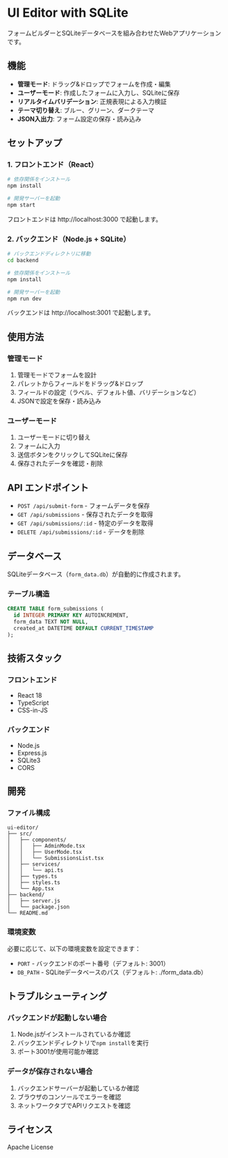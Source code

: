 # UI Editor with SQLite

フォームビルダーとSQLiteデータベースを組み合わせたWebアプリケーションです。

## 機能

- **管理モード**: ドラッグ&ドロップでフォームを作成・編集
- **ユーザーモード**: 作成したフォームに入力し、SQLiteに保存
- **リアルタイムバリデーション**: 正規表現による入力検証
- **テーマ切り替え**: ブルー、グリーン、ダークテーマ
- **JSON入出力**: フォーム設定の保存・読み込み

## セットアップ

### 1. フロントエンド（React）

```bash
# 依存関係をインストール
npm install

# 開発サーバーを起動
npm start
```

フロントエンドは http://localhost:3000 で起動します。

### 2. バックエンド（Node.js + SQLite）

```bash
# バックエンドディレクトリに移動
cd backend

# 依存関係をインストール
npm install

# 開発サーバーを起動
npm run dev
```

バックエンドは http://localhost:3001 で起動します。

## 使用方法

### 管理モード

1. 管理モードでフォームを設計
2. パレットからフィールドをドラッグ&ドロップ
3. フィールドの設定（ラベル、デフォルト値、バリデーションなど）
4. JSONで設定を保存・読み込み

### ユーザーモード

1. ユーザーモードに切り替え
2. フォームに入力
3. 送信ボタンをクリックしてSQLiteに保存
4. 保存されたデータを確認・削除

## API エンドポイント

- `POST /api/submit-form` - フォームデータを保存
- `GET /api/submissions` - 保存されたデータを取得
- `GET /api/submissions/:id` - 特定のデータを取得
- `DELETE /api/submissions/:id` - データを削除

## データベース

SQLiteデータベース（`form_data.db`）が自動的に作成されます。

### テーブル構造

```sql
CREATE TABLE form_submissions (
  id INTEGER PRIMARY KEY AUTOINCREMENT,
  form_data TEXT NOT NULL,
  created_at DATETIME DEFAULT CURRENT_TIMESTAMP
);
```

## 技術スタック

### フロントエンド
- React 18
- TypeScript
- CSS-in-JS

### バックエンド
- Node.js
- Express.js
- SQLite3
- CORS

## 開発

### ファイル構成

```
ui-editor/
├── src/
│   ├── components/
│   │   ├── AdminMode.tsx
│   │   ├── UserMode.tsx
│   │   └── SubmissionsList.tsx
│   ├── services/
│   │   └── api.ts
│   ├── types.ts
│   ├── styles.ts
│   └── App.tsx
├── backend/
│   ├── server.js
│   └── package.json
└── README.md
```

### 環境変数

必要に応じて、以下の環境変数を設定できます：

- `PORT` - バックエンドのポート番号（デフォルト: 3001）
- `DB_PATH` - SQLiteデータベースのパス（デフォルト: ./form_data.db）

## トラブルシューティング

### バックエンドが起動しない場合

1. Node.jsがインストールされているか確認
2. バックエンドディレクトリで`npm install`を実行
3. ポート3001が使用可能か確認

### データが保存されない場合

1. バックエンドサーバーが起動しているか確認
2. ブラウザのコンソールでエラーを確認
3. ネットワークタブでAPIリクエストを確認

## ライセンス

Apache License
